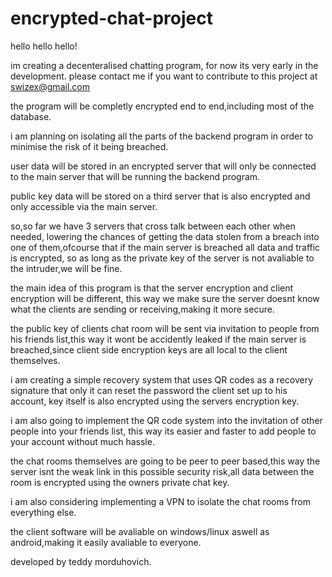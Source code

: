 # encrypted-chat-project

hello hello hello!

im creating a decenteralised chatting program, for now its very early in the development.
please contact me if you want to contribute to this project at swizex@gmail.com

the program will be completly encrypted end to end,including most of the database.

i am planning on isolating all the parts of the backend program in order to minimise the risk of
it being breached.

user data will be stored in an encrypted server that will only be connected to the main server that
will be running the backend program.

public key data will be stored on a third server that is also encrypted and only accessible via the main
server.

so,so far we have 3 servers that cross talk between each other when needed, lowering the chances of
getting the data stolen from a breach into one of them,ofcourse that if the main server is breached
all data and traffic is encrypted, so as long as the private key of the server is not avaliable to the
intruder,we will be fine.

the main idea of this program is that the server encryption and client encryption will be different,
this way we make sure the server doesnt know what the clients are sending or receiving,making it more secure.

the public key of clients chat room will be sent via invitation to people from his friends list,this way it
wont be accidently leaked if the main server is breached,since client side encryption keys are all local
to the client themselves.

i am creating a simple recovery system that uses QR codes as a recovery signature that only it can reset the 
password the client set up to his account, key itself is also encrypted using the servers encryption key.

i am also going to implement the QR code system into the invitation of other people into your friends list,
this way its easier and faster to add people to your account without much hassle.

the chat rooms themselves are going to be peer to peer based,this way the server isnt the weak link in this possible
security risk,all data between the room is encrypted using the owners private chat key.

i am also considering implementing a VPN to isolate the chat rooms from everything else.

the client software will be avaliable on windows/linux aswell as android,making it easily avaliable
to everyone.

developed by teddy morduhovich.
